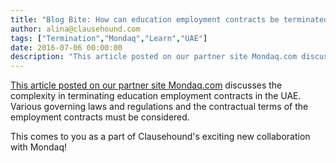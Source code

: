 ```yaml
---
title: "Blog Bite: How can education employment contracts be terminated in the UAE?"
author: alina@clausehound.com
tags: ["Termination","Mondaq","Learn","UAE"]
date: 2016-07-06 00:00:00
description: "This article posted on our partner site Mondaq.com discusses the complexity in terminating education employment contracts in the UAE. Various governing laws and regulations and the contractual terms..."
---
```


[This article posted on our partner site Mondaq.com](http://www.mondaq.com/x/506674/employee+rights+labour+relations/Termination+Of+Employment+In+UAE) discusses the complexity in terminating education employment contracts in the UAE. Various governing laws and regulations and the contractual terms of the employment contracts must be considered.

This comes to you as a part of Clausehound's exciting new collaboration with Mondaq!